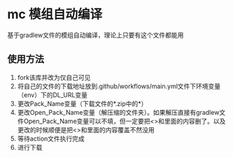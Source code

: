# mc 模组自动编译
基于gradlew文件的模组自动编译，理论上只要有这个文件都能用
## 使用方法
1. fork该库并改为仅自己可见
2. 将自己的文件的下载地址放到.github/workflows/main.yml文件下环境变量（env）下的DL_URL变量
3. 更改Pack_Name变量（下载文件的*.zip中的*）
4. 更改Open_Pack_Name变量（解压缩的文件夹）。如果解压直接有gradlew文件Open_Pack_Name变量可以不填，但一定要把<>和里面的内容删了。以及更改的时候顺便是把<>和里面的内容覆盖不然没用
5. 等待action文件执行完成
6. 进行下载
